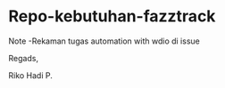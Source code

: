 # Repo-kebutuhan-fazztrack
Note
-Rekaman tugas automation with wdio di issue

Regads,


Riko Hadi P.

